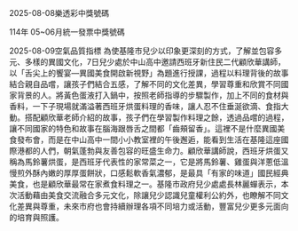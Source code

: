 
2025-08-08樂透彩中獎號碼

                                
114年 05~06月統一發票中獎號碼
                             
2025-08-09空氣品質指標
                              為使基隆市兒少以印象更深刻的方式，了解並包容多元、多樣的異國文化，7日兒少處於中山高中邀請西班牙新住民二代顧欣華講師，以「舌尖上的饗宴—異國美食開啟新視野」為題進行授課，過程以料理背後的故事結合親自品嚐，讓孩子們結合五感，了解不同的文化差異，學習尊重和欣賞不同國家背景的人。將黃色蛋液打入鍋中，按照老師指導的步驟製作，加上不同的食材與香料，一下子現場就滿溢著西班牙烘蛋料理的香味，讓人忍不住垂涎欲滴、食指大動。搭配顧欣華老師介紹的故事，孩子們在學習製作料理之餘，透過品嚐的過程，讓不同國家的特色和故事在腦海跟唇舌之間都「齒頰留香」。這裡不是什麼異國美食發布會，而是在中山高中一間小小教室裡的午後邂逅，能看到生活在基隆這座國際港都的人們，朝氣蓬勃與友善包容的旺盛生命力。顧欣華講師說，西班牙烘蛋又稱為馬鈴薯烘蛋，是西班牙代表性的家常菜之一，它是將馬鈴薯、雞蛋與洋蔥低溫慢煎外酥內嫩的厚厚蛋餅狀，口感鬆軟香氣濃郁，是最具「有家的味道」國民經典美食，也是顧欣華最常在家煮食料理之一。基隆市政府兒少處處長林麗蟬表示，本次活動藉由美食交流融合多元文化，除讓兒少認識兒童權利公約外，也瞭解不同文化差異與尊重，未來市府也會持續辦理各項不同培力或活動，豐富兒少更多元面向的培育與照護。